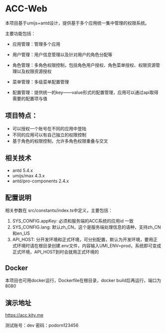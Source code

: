 # ACC-Web
本项目基于umijs+antd设计，提供基于多个应用统一集中管理的权限系统。

主要功能包括：

- 应用管理：管理多个应用

- 用户管理：用户信息管理以及针对用户的角色分配等

- 角色管理：多角色权限控制，包括角色用户授权、角色菜单授权、权限资源管理以及权限资源授权

- 菜单管理：多级菜单配置管理

- 配置管理：提供统一的key——value形式的配置管理，应用可以通过api取得需要的配置项与值

## 项目特点：
- 可以授权一个账号在不同的应用中登陆
- 不同的应用可以有自己独立的权限控制
- 基于角色的权限控制，允许多角色权限重叠与交叉

## 相关技术
- antd 5.4.x
- umijs/max 4.3.x
- antd/pro-components 2.4.x

## 配置说明
相关参数在 src/constants/index.ts中定义，主要包括：
1. SYS_CONFIG.appKey:  必须和服务端的ACC系统的应用id 一致
2. SYS_CONFIG.lang:  默认zh_CN，这个是服务端处理信息的语种，支持zh_CN和en_US
3. API_HOST: 分开发环境和正式环境，可分别配置，默认为开发环境，要用正式环境时请在根目录创建.env文件，内容输入UMI_ENV=prod，系统即可变成正式环境，API_HOST到时会就用正式环境的

## Docker
本项目也可用docker运行，Dockerfile在根目录，docker build后再运行，端口为8080

## 演示地址
https://acc.kity.me

测试账号：dev
密码：podorn123456